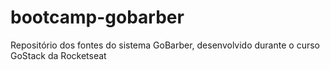 # bootcamp-gobarber
Repositório dos fontes do sistema GoBarber, desenvolvido durante o curso GoStack da Rocketseat
